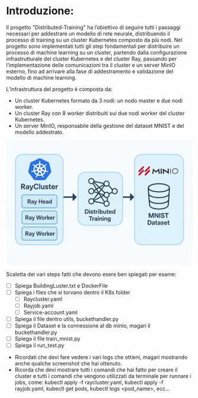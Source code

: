 # Introduzione:
Il progetto "Distributed-Training" ha l’obiettivo di seguire tutti i passaggi necessari per addestrare un modello di rete neurale, distribuendo il processo di training su un cluster Kubernetes composto da più nodi.
Nel progetto sono implementati tutti gli step fondamentali per distribuire un processo di machine learning su un cluster, partendo dalla configurazione infrastrutturale del cluster Kubernetes e del cluster Ray, passando per l’implementazione delle comunicazioni tra il cluster e un server MinIO esterno, fino ad arrivare alla fase di addestramento e validazione del modello di machine learning.

L’infrastruttura del progetto è composta da:
 - Un cluster Kubernetes formato da 3 nodi: un nodo master e due nodi worker.
 - Un cluster Ray con 8 worker distribuiti sui due nodi worker del cluster Kubernetes.
 - Un server MinIO, responsabile della gestione del dataset MNIST e del modello addestrato.

 ![Logo del progetto](./img/img.png) 


 



Scaletta dei vari steps fatti che devono esere ben spiegati per esame:
- [ ] Spiega BuildingLuster.txt e DockerFile
- [ ] Spiega i files che si torvano dentro il K8s folder
    - [ ] Raycluster.yaml
    - [ ] Rayjob.yaml
    - [ ] Service-account.yaml
- [ ] Spiega il file dentro utils, buckethandler.py
- [ ] Spiega il Dataset e la connessione al db minio, magari il buckethandler.py
- [ ] Spiega il file train_mnist.py
- [ ] Spiega il run_test.py

- Ricordati che devi fare vedere i vari logs che ottieni, magari mostrando anche qualche screenshot che hai ottenuto. 
- Ricorda che devi mostrare tutti i comandi che hai fatto per creare il cluster e tutti i comandi che vengono utilizzati da terminale per runnare i jobs, come: kubectl apply -f raycluster.yaml, kubectl apply -f rayjob.yaml, kubectl get pods, kubectl logs <pod_name>, ecc...


